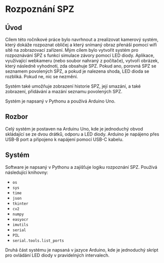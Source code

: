 # Rozpoznání SPZ

## Úvod

Cílem této ročníkové práce bylo navrhnout a zrealizovat kamerový systém, který dokáže rozpoznat obličej a který snímaný obraz přenáší pomocí wifi sítě na zobrazovací zařízení. Mým cílem bylo vytvořit systém pro rozpoznávání SPZ s funkcí simulace závory pomocí LED diody. Aplikace, využívající webkameru (nebo soubor nahraný z počítače), vytvoří obrázek, který následně vyhodnotí, zda obsahuje SPZ. Pokud ano, porovná SPZ se seznamem povolených SPZ, a pokud je nalezena shoda, LED dioda se rozbliká. Pokud ne, nic se nezmění.

Systém také umožňuje zobrazení historie SPZ, její smazání, a také zobrazení, přidávání a mazání seznamu povolených SPZ.

Systém je napsaný v Pythonu a používá Arduino Uno.

## Rozbor

Celý systém je postaven na Arduinu Uno, kde je jednoduchý obvod skládající se ze dvou drátků, odporu a LED diody. Arduino je napájeno přes USB-B port a připojeno k napájení pomocí USB-C kabelu.

## Systém

Software je napsaný v Pythonu a zajišťuje logiku rozpoznání SPZ. Používá následující knihovny:

- `os`
- `sys`
- `time`
- `json`
- `tkinter`
- `cv2`
- `numpy`
- `easyocr`
- `imutils`
- `serial`
- `PIL`
- `serial.tools.list_ports`

Druhá část systému je napsaná v jazyce Arduino, kde je jednoduchý skript pro ovládání LED diody v pravidelných intervalech.
